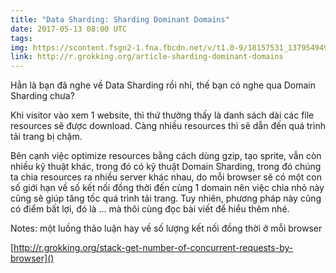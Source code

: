 ```yaml
---
title: "Data Sharding: Sharding Dominant Domains"
date: 2017-05-13 08:00 UTC
tags:
img: https://scontent.fsgn2-1.fna.fbcdn.net/v/t1.0-9/18157531_1379549498779681_1800199008164551574_n.png?oh=f1375e064739919159977e512bfd4917&oe=5975F572
link: http://r.grokking.org/article-sharding-dominant-domains
---
```


Hẳn là bạn đã nghe về Data Sharding rồi nhỉ, thế bạn có nghe qua Domain Sharding chưa?

Khi visitor vào xem 1 website, thì thứ thường thấy là danh sách dài các file resources sẽ được download. Càng nhiều resources thì sẽ dẫn đến quá trình tải trang bị chậm.

Bên cạnh việc optimize resources bằng cách dùng gzip, tạo sprite, vẫn còn nhiều kỹ thuật khác, trong đó có kỹ thuật Domain Sharding, trong đó chúng ta chia resources ra nhiều server khác nhau, do mỗi browser sẽ có một con số giới hạn về số kết nối đồng thời đến cùng 1 domain nên việc chia nhỏ này cũng sẽ giúp tăng tốc quá trình tải trang. Tuy nhiên, phương pháp này cũng có điểm bất lợi, đó là ... mà thôi cùng đọc bài viết để hiểu thêm nhé.

Notes: một luồng thảo luận hay về số lượng kết nối đồng thời ở mỗi browser

[http://r.grokking.org/stack-get-number-of-concurrent-requests-by-browser]()